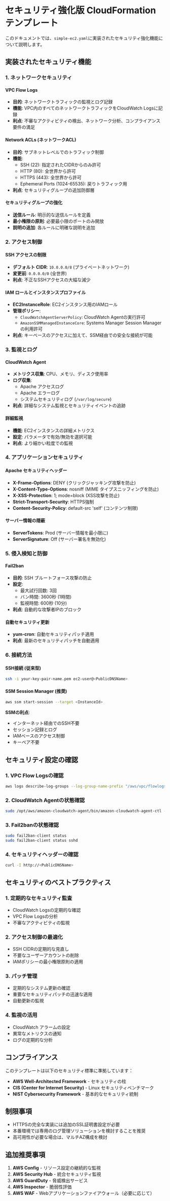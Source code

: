 # セキュリティ強化版 CloudFormation テンプレート

このドキュメントでは、`simple-ec2.yaml`に実装されたセキュリティ強化機能について説明します。

## 実装されたセキュリティ機能

### 1. ネットワークセキュリティ

#### VPC Flow Logs
- **目的**: ネットワークトラフィックの監視とログ記録
- **機能**: VPC内のすべてのネットワークトラフィックをCloudWatch Logsに記録
- **利点**: 不審なアクティビティの検出、ネットワーク分析、コンプライアンス要件の満足

#### Network ACLs (ネットワークACL)
- **目的**: サブネットレベルでのトラフィック制御
- **機能**:
  - SSH (22): 指定されたCIDRからのみ許可
  - HTTP (80): 全世界から許可
  - HTTPS (443): 全世界から許可
  - Ephemeral Ports (1024-65535): 戻りトラフィック用
- **利点**: セキュリティグループの追加防御層

#### セキュリティグループの強化
- **送信ルール**: 明示的な送信ルールを定義
- **最小権限の原則**: 必要最小限のポートのみ開放
- **説明の追加**: 各ルールに明確な説明を追加

### 2. アクセス制御

#### SSH アクセスの制限
- **デフォルト CIDR**: `10.0.0.0/8` (プライベートネットワーク)
- **変更前**: `0.0.0.0/0` (全世界)
- **利点**: 不正なSSHアクセスの大幅な減少

#### IAM ロールとインスタンスプロファイル
- **EC2InstanceRole**: EC2インスタンス用のIAMロール
- **管理ポリシー**:
  - `CloudWatchAgentServerPolicy`: CloudWatch Agentの実行許可
  - `AmazonSSMManagedInstanceCore`: Systems Manager Session Managerの利用許可
- **利点**: キーベースのアクセスに加えて、SSM経由での安全な接続が可能

### 3. 監視とログ

#### CloudWatch Agent
- **メトリクス収集**: CPU、メモリ、ディスク使用率
- **ログ収集**:
  - Apache アクセスログ
  - Apache エラーログ
  - システムセキュリティログ (`/var/log/secure`)
- **利点**: 詳細なシステム監視とセキュリティイベントの追跡

#### 詳細監視
- **機能**: EC2インスタンスの詳細メトリクス
- **設定**: パラメータで有効/無効を選択可能
- **利点**: より細かい粒度での監視

### 4. アプリケーションセキュリティ

#### Apache セキュリティヘッダー
- **X-Frame-Options**: DENY (クリックジャッキング攻撃を防止)
- **X-Content-Type-Options**: nosniff (MIME タイプスニッフィングを防止)
- **X-XSS-Protection**: 1; mode=block (XSS攻撃を防止)
- **Strict-Transport-Security**: HTTPS強制
- **Content-Security-Policy**: default-src 'self' (コンテンツ制限)

#### サーバー情報の隠蔽
- **ServerTokens**: Prod (サーバー情報を最小限に)
- **ServerSignature**: Off (サーバー署名を無効化)

### 5. 侵入検知と防御

#### Fail2ban
- **目的**: SSH ブルートフォース攻撃の防止
- **設定**:
  - 最大試行回数: 3回
  - バン時間: 3600秒 (1時間)
  - 監視時間: 600秒 (10分)
- **利点**: 自動的な攻撃者IPのブロック

#### 自動セキュリティ更新
- **yum-cron**: 自動セキュリティパッチ適用
- **利点**: 最新のセキュリティパッチを自動適用

### 6. 接続方法

#### SSH接続 (従来型)
```bash
ssh -i your-key-pair-name.pem ec2-user@<PublicDNSName>
```

#### SSM Session Manager (推奨)
```bash
aws ssm start-session --target <InstanceId>
```

**SSMの利点**:
- インターネット経由でのSSH不要
- セッション記録とログ
- IAMベースのアクセス制御
- キーペア不要

## セキュリティ設定の確認

### 1. VPC Flow Logsの確認
```bash
aws logs describe-log-groups --log-group-name-prefix "/aws/vpc/flowlogs/"
```

### 2. CloudWatch Agentの状態確認
```bash
sudo /opt/aws/amazon-cloudwatch-agent/bin/amazon-cloudwatch-agent-ctl -m ec2 -a query-config
```

### 3. Fail2banの状態確認
```bash
sudo fail2ban-client status
sudo fail2ban-client status sshd
```

### 4. セキュリティヘッダーの確認
```bash
curl -I http://<PublicDNSName>
```

## セキュリティのベストプラクティス

### 1. 定期的なセキュリティ監査
- CloudWatch Logsの定期的な確認
- VPC Flow Logsの分析
- 不審なアクティビティの監視

### 2. アクセス制御の最適化
- SSH CIDRの定期的な見直し
- 不要なユーザーアカウントの削除
- IAMポリシーの最小権限原則の適用

### 3. パッチ管理
- 定期的なシステム更新の確認
- 重要なセキュリティパッチの迅速な適用
- 自動更新の監視

### 4. 監視の活用
- CloudWatch アラームの設定
- 異常なメトリクスの通知
- ログの定期的な分析

## コンプライアンス

このテンプレートは以下のセキュリティ標準に準拠しています：

- **AWS Well-Architected Framework** - セキュリティの柱
- **CIS (Center for Internet Security)** - Linux セキュリティベンチマーク
- **NIST Cybersecurity Framework** - 基本的なセキュリティ統制

## 制限事項

- HTTPSの完全な実装には追加のSSL証明書設定が必要
- 本番環境では専用のログ管理ソリューションを検討することを推奨
- 高可用性が必要な場合は、マルチAZ構成を検討

## 追加推奨事項

1. **AWS Config** - リソース設定の継続的な監視
2. **AWS Security Hub** - 統合セキュリティ監視
3. **AWS GuardDuty** - 脅威検出サービス
4. **AWS Inspector** - 脆弱性評価
5. **AWS WAF** - Webアプリケーションファイアウォール（必要に応じて）
